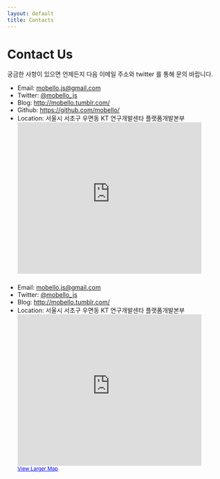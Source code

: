 ```yaml
---
layout: default
title: Contacts
---
```


# Contact Us

궁금한 사항이 있으면 언제든지 다음 이메일 주소와 twitter 를 통해 문의 바랍니다.

- Email: <a href="mailto:mobello.js@gmail.com">mobello.js@gmail.com</a>
- Twitter: <a href="https://twitter.com/mobello_js" target="_blank">@mobello_js</a>
- Blog: <a href="http://mobello.tumblr.com/" target="_blank">http://mobello.tumblr.com/</a>
- Github: <a href="https://github.com/mobello/" target="_blank">https://github.com/mobello/</a>
- Location: 서울시 서초구 우면동 KT 연구개발센타 플랫폼개발본부
	<iframe width="425" height="350" frameborder="0" scrolling="no" marginheight="0" marginwidth="0" src="http://maps.google.com/maps?f=q&amp;source=embed&amp;hl=en&amp;geocode=&amp;q=kt+%EC%97%B0%EA%B5%AC%EA%B0%9C%EB%B0%9C&amp;aq=&amp;sll=37.470941,127.029542&amp;sspn=0.003683,0.006968&amp;ie=UTF8&amp;hq=kt+%EC%97%B0%EA%B5%AC%EA%B0%9C%EB%B0%9C&amp;hnear=&amp;t=m&amp;ll=37.470941,127.029542&amp;spn=0.003683,0.006968&amp;output=embed">
					</iframe>

<ul style="margin-top: 20px">
	<li>
		Email: <a href="mailto:mobello.js@gmail.com">mobello.js@gmail.com</a>
	</li>
	<li>
		Twitter: <a href="https://twitter.com/mobello_js" target="_blank">@mobello_js</a>
	</li>
	<li>
		Blog: <a href="http://mobello.tumblr.com/" target="_blank">http://mobello.tumblr.com/</a>
	</li>
	<li>
		Location: 서울시 서초구 우면동 KT 연구개발센타 플랫폼개발본부
			<div>
					<iframe width="425" height="350" frameborder="0" scrolling="no" marginheight="0" marginwidth="0" src="http://maps.google.com/maps?f=q&amp;source=embed&amp;hl=en&amp;geocode=&amp;q=kt+%EC%97%B0%EA%B5%AC%EA%B0%9C%EB%B0%9C&amp;aq=&amp;sll=37.470941,127.029542&amp;sspn=0.003683,0.006968&amp;ie=UTF8&amp;hq=kt+%EC%97%B0%EA%B5%AC%EA%B0%9C%EB%B0%9C&amp;hnear=&amp;t=m&amp;ll=37.470941,127.029542&amp;spn=0.003683,0.006968&amp;output=embed">
					</iframe>
					<br />
					<small><a href="http://maps.google.com/maps?f=q&amp;source=embed&amp;hl=en&amp;geocode=&amp;q=kt+%EC%97%B0%EA%B5%AC%EA%B0%9C%EB%B0%9C&amp;aq=&amp;sll=37.470941,127.029542&amp;sspn=0.003683,0.006968&amp;ie=UTF8&amp;hq=kt+%EC%97%B0%EA%B5%AC%EA%B0%9C%EB%B0%9C&amp;hnear=&amp;t=m&amp;ll=37.470941,127.029542&amp;spn=0.003683,0.006968" style="color:#0000FF;text-align:left" target="_blank">View Larger Map</a></small>
			</div>
	</li>
</ul>